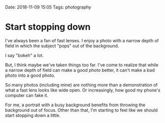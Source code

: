 Date: 2018-11-09 15:05
Tags: photography


# Start stopping down

I've always been a fan of fast lenses. I enjoy a photo with a narrow
depth of field in which the subject "pops" out of the background.

I say "bokeh" a lot.

But, I think maybe we've taken things too far. I've come to realize that while a narrow depth
of field can make a good photo better, it can't make a bad photo into a good photo. 

So many photos (including mine) are nothing more than a demonstration of what a fast lens looks like wide open. Or increasingly, how good my phone's computer can fake it.

For me, a portrait with a busy background benefits from throwing the background out of focus. Other than that, I'm starting to feel like we should start stopping down a little.

